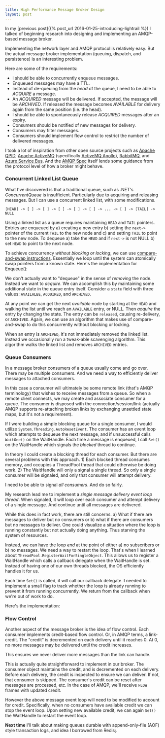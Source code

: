 ```yaml
---
title: High Performance Message Broker Design
layout: post
---
```


In my [previous post]({% post_url 2016-01-25-introducing-lightrail %}) I talked of beginning research into designing and implementing an AMQP-based message broker.

Implementing the network layer and AMQP protocol is relatively easy. But the actual message broker implementation (queuing, dispatch, and persistence) is an interesting problem.

Here are some of the requirements:

* I should be able to concurrently enqueue messages.
* Enqueued messages may have a TTL.
* Instead of de-queuing from the *head* of the queue, I need to be able to *ACQUIRE* a message.
* An *ACQUIRED* message will be delivered. If accepted, the message will be *ARCHIVED*. If released the message becomes *AVAILABLE* for delivery again from the same position (i.e. the head).
* I should be able to spontaneously release *ACQUIRED* messages after an expiry.
* Consumers should be notified of new messages for delivery.
* Consumers may filter messages.
* Consumers should implement flow control to restrict the number of delivered messages.

I took a lot of inspiration from other open source projects such as [Apache QPID](http://qpid.apache.org/), [Apache ActiveMQ](http://activemq.apache.org/) (specifically [ActiveMQ Apollo](https://activemq.apache.org/apollo/)), [RabbitMQ](https://en.wikipedia.org/wiki/RabbitMQ), and [Azure Service Bus](https://azure.microsoft.com/en-us/services/service-bus/). And the [AMQP Spec](http://docs.oasis-open.org/amqp/core/v1.0/amqp-core-complete-v1.0.pdf) itself lends some guidance from the protocol level of how a broker might behave.

### Concurrent Linked List Queue

What I've discovered is that a traditional queue, such as .NET's *ConcurrentQueue<T>* is insufficient. Particularly due to acquiring and releasing messages. But I can use a concurrent linked list, with some modifications.

    [HEAD] -> [ ] -> [ ] -> [ ] -> [ ] -> [ ] -> ... -> [ ] -> [TAIL] -> NULL

Using a linked list as a queue requires maintaining `HEAD` and `TAIL` pointers. Entries are enqueued by a) creating a new entry b) setting the `next->` pointer of the current `TAIL` to the new node and c) and setting `TAIL` to point to the new node. To dequeue a) take the `HEAD` and if `next->` is not NULL b) set `HEAD` to point to the next node.

To achieve concurrency *without blocking or locking*, we can use [compare-and-swap instructions](https://en.wikipedia.org/wiki/Compare-and-swap). Essentially we loop until the system can atomically swap pointers from a known state. Here's the implementation for Enqueue():

<script src="https://gist.github.com/jdaigle/cc1449a99d4e6448672d.js?file=enqueue.cs"></script>

We don't actually want to "dequeue" in the sense of *removing* the node. Instead we want to *acquire*. We can accomplish this by maintaining some additional state in the queue entry itself. Consider a `state` field with three values: `AVAILALBE`, `ACQUIRED`, and `ARCHIVED`.

At any point we can get the next *available* node by starting at the `HEAD` and walking the list until we reach an `AVAILABLE` entry, or NULL. Then *acquire* the entry by changing the state. The entry can be `released`, causing re-delivery, or `ARCHIVED`. Again, we can use an algorithm that makes use of compare-and-swap to do this concurrently without blocking or locking.

When an entry is `ARCHIVED`, it's not immediately removed the linked list. Instead we occasionally run a tweak-able scavenging algorithm. This algorithm walks the linked list and removes `ARCHIVED` entries.

### Queue Consumers

In a message broker consumers of a queue usually come and go over. There may be multiple consumers. And we need a way to efficiently deliver messages to attached consumers.

In this case a consumer will ultimately be some remote link (that's AMQP terminology) that wishes to receive messages from a queue. So when a remote client connects, we may create and associate consumer for a queue. The consumer is disposed with the connection/session/link (actually AMQP supports re-attaching broken links by exchanging unsettled state maps, but it's not a requirement).

If I were building a simple blocking queue for a single consumer, I would utilize `System.Threading.AutoResetEvent`. The consumer has an event loop which attempts to dequeue the next message, and if unsuccessful calls `WaitOne()` on the WaitHandle. Each time a message is enqueued, I call `Set()` on the WaitHandle which signals the *blocked* thread to continue.

In theory I could create a blocking thread for each consumer. But there are several problems with this approach. 1) Each blocked thread consumes memory, and occupies a ThreadPool thread that could otherwise be doing work. 2) The WaitHandle will only a signal a single thread. So only a single consumer will be signaled, and only that consumer will attempt delivery.

I need to be able to signal *all consumers*. And do so fairly.

My research lead me to implement a 
*single message delivery event loop thread*. When signaled, it will loop over each consumer and attempt delivery of a single message. And continue until all messages are delivered.

While this does in fact work, there are still concerns. a) What if there are messages to deliver but no consumers or b) what if there are consumers but no messages to deliver. One could visualize a situation where the loop is running constantly but not actually doing anything. Thus starving the system of resources.

Instead, we can have the loop *end* at the point of either a) no subscribers or b) no messages. We need a way to restart the loop. That's when I learned about `ThreadPool.RegisterWaitForSingleObject`. This allows us to register a WaitHandle which calls a callback delegate when the WaitHandle is set. Instead of having one of our own threads blocked, the OS efficiently handles it for us.

Each time `Set()` is called, it will call our callback delegate. I needed to implement a small flag to track whether the loop is already running to prevent it from running concurrently. We return from the callback when we're out of work to do.

Here's the implementation:

<script src="https://gist.github.com/jdaigle/cc1449a99d4e6448672d.js?file=queuePump.cs"></script>

### Flow Control

Another aspect of the message broker is the idea of flow control. Each consumer implements credit-based flow control. Or, in AMQP terms, a link-credit. The "credit" is decremented on each delivery until it reaches 0. At 0, no more messages may be delivered until the credit increases.

This ensures we never deliver more messages than the link can handle.

This is actually quite straightforward to implement in our broker. The consumer object maintains the credit, and is decremented on each delivery. Before each delivery, the credit is inspected to ensure we can deliver. If not, that consumer is skipped. The consumer's credit can be reset after messages are processed, etc. In the case of AMQP, we'll receive `FLOW` frames with updated credit.

However the above message event loop will need to be modified to account for credit. Specifically, when no consumers have available credit we can stop the event loop. Upon setting new available credit, we can again `Set()` the WaitHandle to restart the event loop.

**Next time** I'll talk about making queues durable with append-only-file (AOF) style transaction logs, and idea I borrowed from Redis;.